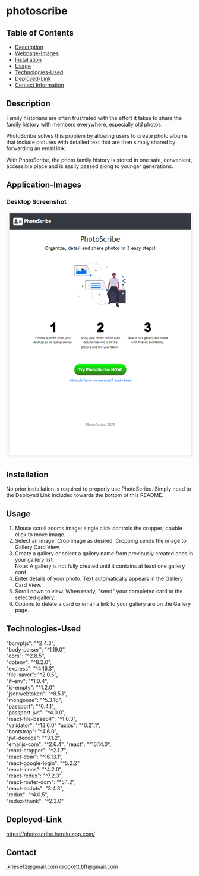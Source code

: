 # photoscribe 

## Table of Contents
* [Description](#description)
* [Webpage-Images](#webpage-images)
* [Installation](#installation)
* [Usage](#usage)
* [Technologies-Used](#technologies-used)
* [Deployed-Link](#deployed-link)
* [Contact Information](#contact)


## Description

Family historians are often frustrated with the effort it takes to share the family history with members everywhere, especially old photos. 

PhotoScribe solves this problem by allowing users to create photo albums that include pictures with detailed text that are then simply shared by forwarding an email link.  

With PhotoScribe, the photo family history is stored in one safe, convenient, accessible place and is easily passed along to younger generations. 


## Application-Images

### Desktop Screenshot
![Screenshot of desktop webpage](https://github.com/jkriese12/photoscribe/blob/main/ps-scrnsht.png)


## Installation

No prior installation is required to properly use PhotoScribe. Simply head to the Deployed Link included towards the bottom of this README.

## Usage

1. Mouse scroll zooms image; single click controls the cropper; double click to move image.</li>
2. Select an image. Crop image as desired. Cropping sends the image to Gallery Card View.</li>
3. Create a gallery or select a gallery name from previously created ones in your gallery list.<br/> 
   Note: A gallery is not fully created until it contains at least one gallery card.</li>
4. Enter details of your photo. Text automatically appears in the Gallery Card View.</li>
5. Scroll down to view. When ready, "send" your completed card to the selected gallery.</li>
6. Options to delete a card or email a link to your gallery are on the Gallery page.</li>

## Technologies-Used

"bcryptjs": "^2.4.3",   
"body-parser": "^1.19.0",   
"cors": "^2.8.5",   
"dotenv": "^8.2.0",   
"express": "^4.16.3",    
"file-saver": "^2.0.5",    
"if-env": "^1.0.4",    
"is-empty": "^1.2.0",    
"jsonwebtoken": "^8.5.1",    
"mongoose": "^5.3.16",    
"passport": "^0.4.1",    
"passport-jwt": "^4.0.0",   
"react-file-base64": "^1.0.3",    
"validator": "^13.6.0" 
"axios": "^0.21.1",    
"bootstrap": "^4.6.0",    
"jwt-decode": "^3.1.2",    
"emailjs-com": "^2.6.4", 
"react": "^16.14.0",    
"react-cropper": "^2.1.7",    
"react-dom": "^16.13.1",   
"react-google-login": "^5.2.2",    
"react-icons": "^4.2.0",    
"react-redux": "^7.2.3",    
"react-router-dom": "^5.1.2",   
 "react-scripts": "3.4.3",   
 "redux": "^4.0.5",   
 "redux-thunk": "^2.3.0"

## Deployed-Link

https://photoscribe.herokuapp.com/

## Contact
jkriese12@gmail.com
crockett.tiff@gmail.com


